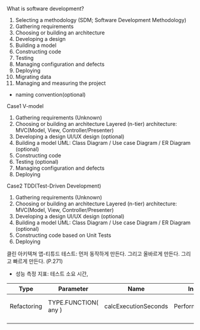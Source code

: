 What is software development? 
1.	Selecting a methodology (SDM; Software Development Methodology)
2.	Gathering requirements
3.	Choosing or building an architecture
4.	Developing a design
5.	Building a model
6.	Constructing code
7.	Testing
8.	Managing configuration and defects
9.	Deploying
10.	Migrating data
11.	Managing and measuring the project

+ naming convention(optional)




Case1
V-model
1.	Gathering requirements
(Unknown)
2.	Choosing or building an architecture
Layered (n-tier) architecture: MVC(Model, View, Controller/Presenter)
3.	Developing a design
UI/UX design (optional)
4.	Building a model
UML: Class Diagram / Use case Diagram / ER Diagram (optional)
5.	Constructing code
6.	Testing
(optional)
7.	Managing configuration and defects
8.	Deploying




Case2
TDD(Test-Driven Development)
1.	Gathering requirements
(Unknown)
2.	Choosing or building an architecture
Layered (n-tier) architecture: MVC(Model, View, Controller/Presenter)
3.	Developing a design
UI/UX design (optional)
4.	Building a model
UML: Class Diagram / Use case Diagram / ER Diagram (optional)
5.	Constructing code based on Unit Tests
6.	Deploying






클린 아키텍쳐
앱-티튜드 테스트: 먼저 동작하게 만든다. 그리고 올바르게 만든다. 그리고 빠르게 만든다. (P.271)
-	성능 측정 지표: 테스트 소요 시간,  









| Type        | Parameter            | Name                 | Include         | Return                   |
|-------------|----------------------|----------------------|-----------------|--------------------------|
| Refactoring | TYPE.FUNCTION( any ) | calcExecutionSeconds | Performance.now | TYPE.INT( time.seconds ) |
|             |                      |                      |                 |                          |
|             |                      |                      |                 |                          |

 
